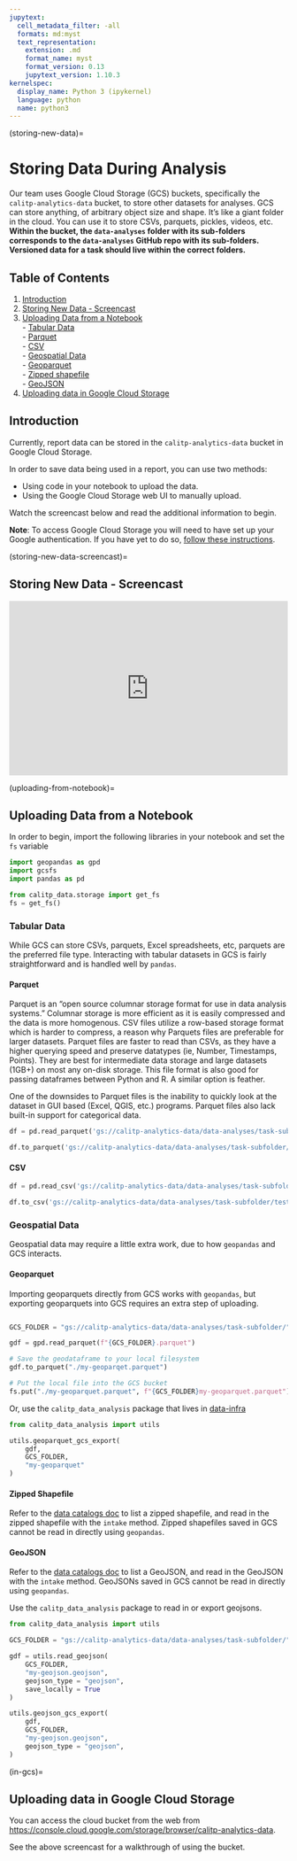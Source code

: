 ```yaml
---
jupytext:
  cell_metadata_filter: -all
  formats: md:myst
  text_representation:
    extension: .md
    format_name: myst
    format_version: 0.13
    jupytext_version: 1.10.3
kernelspec:
  display_name: Python 3 (ipykernel)
  language: python
  name: python3
---
```


(storing-new-data)=

# Storing Data During Analysis

Our team uses Google Cloud Storage (GCS) buckets, specifically the `calitp-analytics-data` bucket, to store other datasets for analyses. GCS can store anything, of arbitrary object size and shape. It’s like a giant folder in the cloud. You can use it to store CSVs, parquets, pickles, videos, etc. **Within the bucket, the `data-analyses` folder with its sub-folders corresponds to the `data-analyses` GitHub repo with its sub-folders. Versioned data for a task should live within the correct folders.**

## Table of Contents

1. [Introduction](#introduction)
2. [Storing New Data - Screencast](storing-new-data-screencast)
3. [Uploading Data from a Notebook](uploading-from-notebook)
   <br> - [Tabular Data](#tabular-data)
   <br> - [Parquet](#parquet)
   <br> - [CSV](#csv)
   <br> - [Geospatial Data](#geospatial-data)
   <br> - [Geoparquet](#geoparquet)
   <br> - [Zipped shapefile](#zipped-shapefile)
   <br> - [GeoJSON](#geojson)
4. [Uploading data in Google Cloud Storage](in-gcs)

## Introduction

Currently, report data can be stored in the `calitp-analytics-data` bucket in Google Cloud Storage.

In order to save data being used in a report, you can use two methods:

- Using code in your notebook to upload the data.
- Using the Google Cloud Storage web UI to manually upload.

Watch the screencast below and read the additional information to begin.

**Note**: To access Google Cloud Storage you will need to have set up your Google authentication. If you have yet to do so, [follow these instructions](connecting-to-warehouse).

(storing-new-data-screencast)=

## Storing New Data - Screencast

<div style="position: relative; padding-bottom: 62.5%; height: 0;"><iframe src="https://www.loom.com/embed/51d22876ab6d4d35a39f18e8f6d5f11d" frameborder="0" webkitallowfullscreen mozallowfullscreen allowfullscreen style="position: absolute; top: 0; left: 0; width: 100%; height: 100%;"></iframe></div>

(uploading-from-notebook)=

## Uploading Data from a Notebook

In order to begin, import the following libraries in your notebook and set the `fs` variable

```python
import geopandas as gpd
import gcsfs
import pandas as pd

from calitp_data.storage import get_fs
fs = get_fs()
```

### Tabular Data

While GCS can store CSVs, parquets, Excel spreadsheets, etc, parquets are the preferred file type. Interacting with tabular datasets in GCS is fairly straightforward and is handled well by `pandas`.

#### Parquet

Parquet is an “open source columnar storage format for use in data analysis systems.” Columnar storage is more efficient as it is easily compressed and the data is more homogenous. CSV files utilize a row-based storage format which is harder to compress, a reason why Parquets files are preferable for larger datasets. Parquet files are faster to read than CSVs, as they have a higher querying speed and preserve datatypes (ie, Number, Timestamps, Points). They are best for intermediate data storage and large datasets (1GB+) on most any on-disk storage. This file format is also good for passing dataframes between Python and R. A similar option is feather.

One of the downsides to Parquet files is the inability to quickly look at the dataset in GUI based (Excel, QGIS, etc.) programs. Parquet files also lack built-in support for categorical data.

```python
df = pd.read_parquet('gs://calitp-analytics-data/data-analyses/task-subfolder/test.parquet')

df.to_parquet('gs://calitp-analytics-data/data-analyses/task-subfolder/test.parquet')
```

#### CSV

```python
df = pd.read_csv('gs://calitp-analytics-data/data-analyses/task-subfolder/test.csv')

df.to_csv('gs://calitp-analytics-data/data-analyses/task-subfolder/test.parquet')
```

### Geospatial Data

Geospatial data may require a little extra work, due to how `geopandas` and GCS interacts.

#### Geoparquet

Importing geoparquets directly from GCS works with `geopandas`, but exporting geoparquets into GCS requires an extra step of uploading.

```python

GCS_FOLDER = "gs://calitp-analytics-data/data-analyses/task-subfolder/"

gdf = gpd.read_parquet(f"{GCS_FOLDER}.parquet")

# Save the geodataframe to your local filesystem
gdf.to_parquet("./my-geoparqet.parquet")

# Put the local file into the GCS bucket
fs.put("./my-geoparquet.parquet", f"{GCS_FOLDER}my-geoparquet.parquet")
```

Or, use the `calitp_data_analysis` package that lives in [data-infra](https://github.com/cal-itp/data-infra/tree/main/packages/calitp-data-analysis/calitp_data_analysis)

```python
from calitp_data_analysis import utils

utils.geoparquet_gcs_export(
    gdf,
    GCS_FOLDER,
    "my-geoparquet"
)
```

#### Zipped Shapefile

Refer to the [data catalogs doc](catalogue-cloud-storage) to list a zipped shapefile, and read in the zipped shapefile with the `intake` method. Zipped shapefiles saved in GCS cannot be read in directly using `geopandas`.

#### GeoJSON

Refer to the [data catalogs doc](catalogue-cloud-storage) to list a GeoJSON, and read in the GeoJSON with the `intake` method. GeoJSONs saved in GCS cannot be read in directly using `geopandas`.

Use the `calitp_data_analysis` package to read in or export geojsons.

```python
from calitp_data_analysis import utils

GCS_FOLDER = "gs://calitp-analytics-data/data-analyses/task-subfolder/"

gdf = utils.read_geojson(
    GCS_FOLDER,
    "my-geojson.geojson",
    geojson_type = "geojson",
    save_locally = True
)

utils.geojson_gcs_export(
    gdf,
    GCS_FOLDER,
    "my-geojson.geojson",
    geojson_type = "geojson",
)
```

(in-gcs)=

## Uploading data in Google Cloud Storage

You can access the cloud bucket from the web from https://console.cloud.google.com/storage/browser/calitp-analytics-data.

See the above screencast for a walkthrough of using the bucket.
